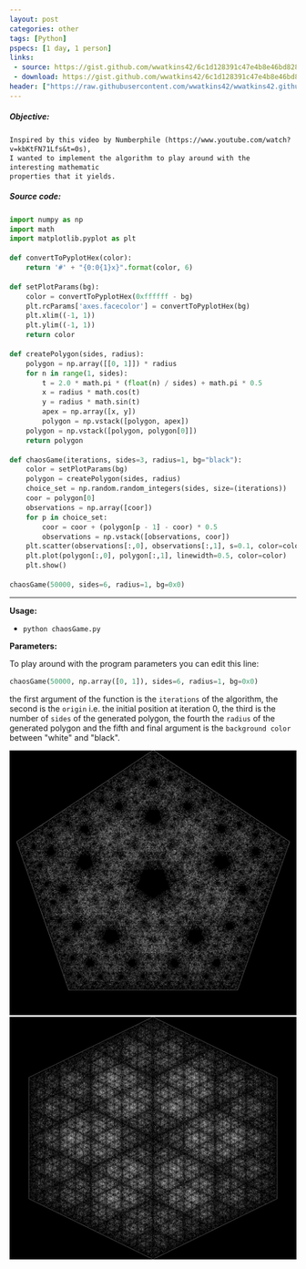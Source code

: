 ```yaml
---
layout: post
categories: other
tags: [Python]
pspecs: [1 day, 1 person]
links:
 - source: https://gist.github.com/wwatkins42/6c1d128391c47e4b8e46bd828f8a086c
 - download: https://gist.github.com/wwatkins42/6c1d128391c47e4b8e46bd828f8a086c/archive/38ab364229e9dba0643a4b1a2c4b96339ceef08c.zip
header: ["https://raw.githubusercontent.com/wwatkins42/wwatkins42.github.io/master/images/poly_3_.png", 98.9]
---
```


##### Objective:
```
Inspired by this video by Numberphile (https://www.youtube.com/watch?v=kbKtFN71Lfs&t=0s),
I wanted to implement the algorithm to play around with the interesting mathematic
properties that it yields.
```
##### Source code:
``` python
import numpy as np
import math
import matplotlib.pyplot as plt

def convertToPyplotHex(color):
    return '#' + "{0:0{1}x}".format(color, 6)

def setPlotParams(bg):
    color = convertToPyplotHex(0xffffff - bg)
    plt.rcParams['axes.facecolor'] = convertToPyplotHex(bg)
    plt.xlim((-1, 1))
    plt.ylim((-1, 1))
    return color

def createPolygon(sides, radius):
    polygon = np.array([[0, 1]]) * radius
    for n in range(1, sides):
        t = 2.0 * math.pi * (float(n) / sides) + math.pi * 0.5
        x = radius * math.cos(t)
        y = radius * math.sin(t)
        apex = np.array([x, y])
        polygon = np.vstack([polygon, apex])
    polygon = np.vstack([polygon, polygon[0]])
    return polygon

def chaosGame(iterations, sides=3, radius=1, bg="black"):
    color = setPlotParams(bg)
    polygon = createPolygon(sides, radius)
    choice_set = np.random.random_integers(sides, size=(iterations))
    coor = polygon[0]
    observations = np.array([coor])
    for p in choice_set:
        coor = coor + (polygon[p - 1] - coor) * 0.5
        observations = np.vstack([observations, coor])
    plt.scatter(observations[:,0], observations[:,1], s=0.1, color=color, alpha=0.33)
    plt.plot(polygon[:,0], polygon[:,1], linewidth=0.5, color=color)
    plt.show()

chaosGame(50000, sides=6, radius=1, bg=0x0)
```
---
**Usage:**
* `python chaosGame.py`

**Parameters:**

To play around with the program parameters you can edit this line:
``` python
chaosGame(50000, np.array([0, 1]), sides=6, radius=1, bg=0x0)
```
the first argument of the function is the `iterations` of the algorithm,
the second is the `origin` i.e. the initial position at iteration 0, the third
is the number of `sides` of the generated polygon, the fourth the `radius` of
the generated polygon and the fifth and final argument is the `background color`
between "white" and "black".

![](https://raw.githubusercontent.com/wwatkins42/wwatkins42.github.io/master/images/poly_5_.png)
![](https://raw.githubusercontent.com/wwatkins42/wwatkins42.github.io/master/images/poly_6_.png)
